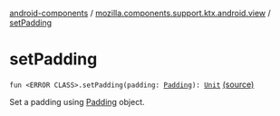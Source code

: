 [android-components](../index.md) / [mozilla.components.support.ktx.android.view](index.md) / [setPadding](./set-padding.md)

# setPadding

`fun <ERROR CLASS>.setPadding(padding: `[`Padding`](../mozilla.components.support.base.android/-padding/index.md)`): `[`Unit`](https://kotlinlang.org/api/latest/jvm/stdlib/kotlin/-unit/index.html) [(source)](https://github.com/mozilla-mobile/android-components/blob/master/components/support/ktx/src/main/java/mozilla/components/support/ktx/android/view/View.kt#L73)

Set a padding using [Padding](../mozilla.components.support.base.android/-padding/index.md) object.

